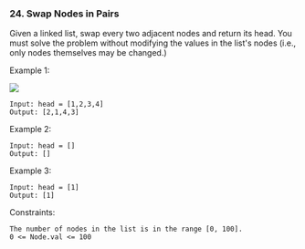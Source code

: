 ### 24. Swap Nodes in Pairs

Given a linked list, swap every two adjacent nodes and return its head. You must solve the problem without modifying the values in the list's nodes (i.e., only nodes themselves may be changed.)



Example 1:

![](https://assets.leetcode.com/uploads/2020/10/03/swap_ex1.jpg)

    Input: head = [1,2,3,4]
    Output: [2,1,4,3]

Example 2:

    Input: head = []
    Output: []

Example 3:

    Input: head = [1]
    Output: [1]



Constraints:

    The number of nodes in the list is in the range [0, 100].
    0 <= Node.val <= 100
